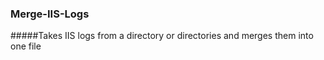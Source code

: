 ### Merge-IIS-Logs
#####Takes IIS logs from a directory or directories and merges them into one file
